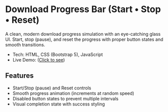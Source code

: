 # Download Progress Bar (Start • Stop • Reset)

A clean, modern download progress simulation with an eye-catching glass UI. Start, stop (pause), and reset the progress with proper button states and smooth transitions.

- Tech: HTML, CSS (Bootstrap 5), JavaScript
- Live Demo: ([Click to see](https://eclectic-croquembouche-b05e50.netlify.app/))

## Features

- Start/Stop (pause) and Reset controls
- Smooth progress animation (increments at random speed)
- Disabled button states to prevent multiple intervals
- Visual completion state with success styling
